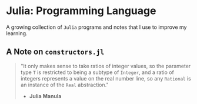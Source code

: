 # Julia: Programming Language

A growing collection of `Julia` programs and notes that I use to improve my learning.

## A Note on `constructors.jl`

> "It only makes sense to take ratios of integer values, so the parameter type `T` is 
> restricted to being a subtype of `Integer`, and a ratio of integers represents a value 
> on the real number line, so any `Rational` is an instance of the `Real` abstraction."
>
> - **Julia Manula**
